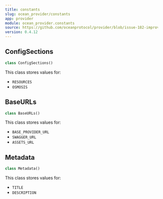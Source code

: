 ```yaml
---
title: constants
slug: ocean_provider/constants
app: provider
module: ocean_provider.constants
source: https://github.com/oceanprotocol/provider/blob/issue-182-improve-docs/ocean_provider/constants.py
version: 0.4.12
---
```

## ConfigSections

```python
class ConfigSections()
```

This class stores values for:

- `RESOURCES`
- `OSMOSIS`

## BaseURLs

```python
class BaseURLs()
```

This class stores values for:

- `BASE_PROVIDER_URL`
- `SWAGGER_URL`
- `ASSETS_URL`

## Metadata

```python
class Metadata()
```

This class stores values for:

- `TITLE`
- `DESCRIPTION`

